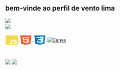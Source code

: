 ## bem-vinde ao perfil de vento lima

 <head>
<link href="https://fonts.googleapis.com/css2?family=DotGothic16&display=swap" rel="stylesheet">
 </head>

 <div>
   <a href="https://github.com/vento-lja">
   <img height="150em" src="https://github-readme-stats.vercel.app/api?username=vento-lja&show_icons=true&theme=gruvbox&include_all_commits=true&count_private=true"/>
     <br>
   <img height="130em" src="https://github-readme-stats.vercel.app/api/top-langs/?username=vento-lja&layout=compact&langs_count=6&theme=gruvbox"/>
</div>
 
<div style="display: inline_block" ><br>
  <img align="center" alt="Js" height="30" width="40" src="https://raw.githubusercontent.com/devicons/devicon/master/icons/javascript/javascript-plain.svg">
  <img align="center" alt="HTML" height="30" width="40" src="https://raw.githubusercontent.com/devicons/devicon/master/icons/html5/html5-original.svg">
  <img align="center" alt="CSS" height="30" width="40" src="https://raw.githubusercontent.com/devicons/devicon/master/icons/css3/css3-original.svg">
  <img align="center" alt=Canva height=30" width="40" src="https://cdn.jsdelivr.net/gh/devicons/devicon@latest/icons/canva/canva-original.svg">
               
</div>
 
<br>

## 
<div> 
  <a href="https://instagram.com/saidacozinhacachorro" target="_blank"><img src="https://img.shields.io/badge/-Instagram-%23E4405F?style=for-the-badge&logo=instagram&logoColor=white" target="_blank"></a>
  <a href = "vento.limaja@gmail.com"><img src="https://img.shields.io/badge/-Gmail-%23333?style=for-the-badge&logo=gmail&logoColor=red" target="_blank"></a>
</div>
